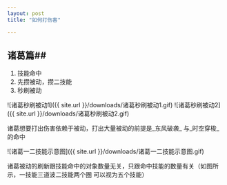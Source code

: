 ```yaml
---
layout: post
title: "如何打伤害"

---
```


## 诸葛篇##

1. 技能命中
2. 先攒被动，攒二技能
3. 秒刷被动

 ![诸葛秒刷被动1]({{ site.url }}/downloads/诸葛秒刷被动1.gif) ![诸葛秒刷被动2]({{ site.url }}/downloads/诸葛秒刷被动2.gif)

诸葛想要打出伤害依赖于被动，打出大量被动的前提是_东风破袭_ 与_时空穿梭_的命中

![诸葛一二技能示意图]({{ site.url }}/downloads/诸葛一二技能示意图.gif)

诸葛被动的刷新跟技能命中的对象数量无关，只跟命中技能的数量有关（如图所示，一技能三道波二技能两个圈 可以视为五个技能）
